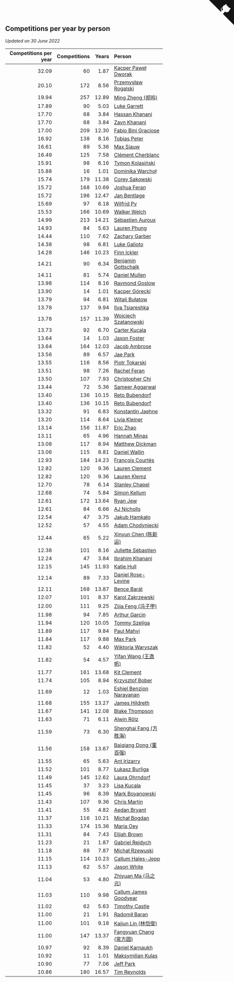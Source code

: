 ## Competitions per year by person

*Updated on 30 June 2022*

| Competitions per year | Competitions | Years | Person |
| ---: | ---: | ---: | :--- |
| 32.09 | 60 | 1.87 | [Kacper Paweł Dworak](https://www.worldcubeassociation.org/persons/2020DWOR01) |
| 20.10 | 172 | 8.56 | [Przemysław Rogalski](https://www.worldcubeassociation.org/persons/2013ROGA02) |
| 19.94 | 257 | 12.89 | [Ming Zheng (郑鸣)](https://www.worldcubeassociation.org/persons/2009ZHEN11) |
| 17.89 | 90 | 5.03 | [Luke Garrett](https://www.worldcubeassociation.org/persons/2017GARR05) |
| 17.70 | 68 | 3.84 | [Hassan Khanani](https://www.worldcubeassociation.org/persons/2018KHAN26) |
| 17.70 | 68 | 3.84 | [Zayn Khanani](https://www.worldcubeassociation.org/persons/2018KHAN28) |
| 17.00 | 209 | 12.30 | [Fabio Bini Graciose](https://www.worldcubeassociation.org/persons/2010GRAC02) |
| 16.92 | 138 | 8.16 | [Tobias Peter](https://www.worldcubeassociation.org/persons/2014PETE03) |
| 16.61 | 89 | 5.36 | [Max Siauw](https://www.worldcubeassociation.org/persons/2017SIAU02) |
| 16.49 | 125 | 7.58 | [Clément Cherblanc](https://www.worldcubeassociation.org/persons/2014CHER05) |
| 15.91 | 98 | 6.16 | [Tymon Kolasiński](https://www.worldcubeassociation.org/persons/2016KOLA02) |
| 15.88 | 16 | 1.01 | [Dominika Warchoł](https://www.worldcubeassociation.org/persons/2021WARC01) |
| 15.74 | 179 | 11.38 | [Corey Sakowski](https://www.worldcubeassociation.org/persons/2011SAKO01) |
| 15.72 | 168 | 10.69 | [Joshua Feran](https://www.worldcubeassociation.org/persons/2011FERA01) |
| 15.72 | 196 | 12.47 | [Jan Bentlage](https://www.worldcubeassociation.org/persons/2010BENT01) |
| 15.69 | 97 | 6.18 | [Wilfrid Py](https://www.worldcubeassociation.org/persons/2016PYWI01) |
| 15.53 | 166 | 10.69 | [Walker Welch](https://www.worldcubeassociation.org/persons/2011WELC01) |
| 14.99 | 213 | 14.21 | [Sébastien Auroux](https://www.worldcubeassociation.org/persons/2008AURO01) |
| 14.93 | 84 | 5.63 | [Lauren Phung](https://www.worldcubeassociation.org/persons/2016PHUN02) |
| 14.44 | 110 | 7.62 | [Zachary Garber](https://www.worldcubeassociation.org/persons/2014GARB01) |
| 14.38 | 98 | 6.81 | [Luke Galioto](https://www.worldcubeassociation.org/persons/2015GALI02) |
| 14.28 | 146 | 10.23 | [Finn Ickler](https://www.worldcubeassociation.org/persons/2012ICKL01) |
| 14.21 | 90 | 6.34 | [Benjamin Gottschalk](https://www.worldcubeassociation.org/persons/2016GOTT01) |
| 14.11 | 81 | 5.74 | [Daniel Mullen](https://www.worldcubeassociation.org/persons/2016MULL04) |
| 13.98 | 114 | 8.16 | [Raymond Goslow](https://www.worldcubeassociation.org/persons/2014GOSL01) |
| 13.90 | 14 | 1.01 | [Kacper Górecki](https://www.worldcubeassociation.org/persons/2021GORE01) |
| 13.79 | 94 | 6.81 | [Witali Bułatow](https://www.worldcubeassociation.org/persons/2015BUAT01) |
| 13.78 | 137 | 9.94 | [Ilya Tsiareshka](https://www.worldcubeassociation.org/persons/2012TERE01) |
| 13.78 | 157 | 11.39 | [Wojciech Szatanowski](https://www.worldcubeassociation.org/persons/2011SZAT01) |
| 13.73 | 92 | 6.70 | [Carter Kucala](https://www.worldcubeassociation.org/persons/2015KUCA01) |
| 13.64 | 14 | 1.03 | [Jaxon Foster](https://www.worldcubeassociation.org/persons/2021FOST01) |
| 13.64 | 164 | 12.03 | [Jacob Ambrose](https://www.worldcubeassociation.org/persons/2010AMBR01) |
| 13.56 | 89 | 6.57 | [Jae Park](https://www.worldcubeassociation.org/persons/2015PARK24) |
| 13.55 | 116 | 8.56 | [Piotr Tokarski](https://www.worldcubeassociation.org/persons/2013TOKA01) |
| 13.51 | 98 | 7.26 | [Rachel Feran](https://www.worldcubeassociation.org/persons/2015FERA01) |
| 13.50 | 107 | 7.93 | [Christopher Chi](https://www.worldcubeassociation.org/persons/2014CHIC01) |
| 13.44 | 72 | 5.36 | [Sameer Aggarwal](https://www.worldcubeassociation.org/persons/2017AGGA01) |
| 13.40 | 136 | 10.15 | [Reto Bubendorf](https://www.worldcubeassociation.org/persons/2012BUBE01) |
| 13.40 | 136 | 10.15 | [Reto Bubendorf](https://www.worldcubeassociation.org/persons/2012BUBE01) |
| 13.32 | 91 | 6.83 | [Konstantin Jaehne](https://www.worldcubeassociation.org/persons/2015JAEH01) |
| 13.20 | 114 | 8.64 | [Livia Kleiner](https://www.worldcubeassociation.org/persons/2013KLEI03) |
| 13.14 | 156 | 11.87 | [Eric Zhao](https://www.worldcubeassociation.org/persons/2010ZHAO19) |
| 13.11 | 65 | 4.96 | [Hannah Minas](https://www.worldcubeassociation.org/persons/2017MINA04) |
| 13.08 | 117 | 8.94 | [Matthew Dickman](https://www.worldcubeassociation.org/persons/2013DICK01) |
| 13.06 | 115 | 8.81 | [Daniel Wallin](https://www.worldcubeassociation.org/persons/2013WALL03) |
| 12.93 | 184 | 14.23 | [François Courtès](https://www.worldcubeassociation.org/persons/2008COUR01) |
| 12.82 | 120 | 9.36 | [Lauren Clement](https://www.worldcubeassociation.org/persons/2013KLEM01) |
| 12.82 | 120 | 9.36 | [Lauren Klemz](https://www.worldcubeassociation.org/persons/2013KLEM01) |
| 12.70 | 78 | 6.14 | [Stanley Chapel](https://www.worldcubeassociation.org/persons/2016CHAP04) |
| 12.68 | 74 | 5.84 | [Simon Kellum](https://www.worldcubeassociation.org/persons/2016KELL12) |
| 12.61 | 172 | 13.64 | [Ryan Jew](https://www.worldcubeassociation.org/persons/2008JEWR01) |
| 12.61 | 84 | 6.66 | [AJ Nicholls](https://www.worldcubeassociation.org/persons/2015NICH04) |
| 12.54 | 47 | 3.75 | [Jakub Hamkało](https://www.worldcubeassociation.org/persons/2018HAMK01) |
| 12.52 | 57 | 4.55 | [Adam Chodyniecki](https://www.worldcubeassociation.org/persons/2017CHOD02) |
| 12.44 | 65 | 5.22 | [Xinyun Chen (陈新运)](https://www.worldcubeassociation.org/persons/2017CHEN36) |
| 12.38 | 101 | 8.16 | [Juliette Sébastien](https://www.worldcubeassociation.org/persons/2014SEBA01) |
| 12.24 | 47 | 3.84 | [Ibrahim Khanani](https://www.worldcubeassociation.org/persons/2018KHAN27) |
| 12.15 | 145 | 11.93 | [Katie Hull](https://www.worldcubeassociation.org/persons/2010HULL01) |
| 12.14 | 89 | 7.33 | [Daniel Rose-Levine](https://www.worldcubeassociation.org/persons/2015ROSE01) |
| 12.11 | 168 | 13.87 | [Bence Barát](https://www.worldcubeassociation.org/persons/2008BARA01) |
| 12.07 | 101 | 8.37 | [Karol Zakrzewski](https://www.worldcubeassociation.org/persons/2014ZAKR01) |
| 12.00 | 111 | 9.25 | [Zijia Feng (冯子甲)](https://www.worldcubeassociation.org/persons/2013FENG02) |
| 11.98 | 94 | 7.85 | [Arthur Garcin](https://www.worldcubeassociation.org/persons/2014GARC27) |
| 11.94 | 120 | 10.05 | [Tommy Szeliga](https://www.worldcubeassociation.org/persons/2012SZEL01) |
| 11.89 | 117 | 9.84 | [Paul Mahvi](https://www.worldcubeassociation.org/persons/2012MAHV01) |
| 11.84 | 117 | 9.88 | [Max Park](https://www.worldcubeassociation.org/persons/2012PARK03) |
| 11.82 | 52 | 4.40 | [Wiktoria Waryszak](https://www.worldcubeassociation.org/persons/2018WARY01) |
| 11.82 | 54 | 4.57 | [Yifan Wang (王逸帆)](https://www.worldcubeassociation.org/persons/2017WANY29) |
| 11.77 | 161 | 13.68 | [Kit Clement](https://www.worldcubeassociation.org/persons/2008CLEM01) |
| 11.74 | 105 | 8.94 | [Krzysztof Bober](https://www.worldcubeassociation.org/persons/2013BOBE01) |
| 11.69 | 12 | 1.03 | [Eshiel Benzion Narayanan](https://www.worldcubeassociation.org/persons/2021NARA03) |
| 11.68 | 155 | 13.27 | [James Hildreth](https://www.worldcubeassociation.org/persons/2009HILD01) |
| 11.67 | 141 | 12.08 | [Blake Thompson](https://www.worldcubeassociation.org/persons/2010THOM03) |
| 11.63 | 71 | 6.11 | [Alwin Rölz](https://www.worldcubeassociation.org/persons/2016ROLZ01) |
| 11.59 | 73 | 6.30 | [Shenghai Fang (方胜海)](https://www.worldcubeassociation.org/persons/2016FANG01) |
| 11.56 | 158 | 13.67 | [Baiqiang Dong (董百强)](https://www.worldcubeassociation.org/persons/2008DONG06) |
| 11.55 | 65 | 5.63 | [Ant Irizarry](https://www.worldcubeassociation.org/persons/2016IRIZ02) |
| 11.52 | 101 | 8.77 | [Łukasz Burliga](https://www.worldcubeassociation.org/persons/2013BURL01) |
| 11.49 | 145 | 12.62 | [Laura Ohrndorf](https://www.worldcubeassociation.org/persons/2009OHRN01) |
| 11.45 | 37 | 3.23 | [Lisa Kucala](https://www.worldcubeassociation.org/persons/2019KUCA01) |
| 11.45 | 96 | 8.39 | [Mark Boyanowski](https://www.worldcubeassociation.org/persons/2014BOYA01) |
| 11.43 | 107 | 9.36 | [Chris Martin](https://www.worldcubeassociation.org/persons/2013MART03) |
| 11.41 | 55 | 4.82 | [Aedan Bryant](https://www.worldcubeassociation.org/persons/2017BRYA06) |
| 11.37 | 116 | 10.21 | [Michał Bogdan](https://www.worldcubeassociation.org/persons/2012BOGD01) |
| 11.33 | 174 | 15.36 | [Maria Oey](https://www.worldcubeassociation.org/persons/2007OEYM01) |
| 11.31 | 84 | 7.43 | [Elijah Brown](https://www.worldcubeassociation.org/persons/2015BROW03) |
| 11.23 | 21 | 1.87 | [Gabriel Rejdych](https://www.worldcubeassociation.org/persons/2020REJD01) |
| 11.18 | 88 | 7.87 | [Michał Rzewuski](https://www.worldcubeassociation.org/persons/2014RZEW01) |
| 11.15 | 114 | 10.23 | [Callum Hales-Jepp](https://www.worldcubeassociation.org/persons/2012HALE01) |
| 11.13 | 62 | 5.57 | [Jason White](https://www.worldcubeassociation.org/persons/2016WHIT16) |
| 11.04 | 53 | 4.80 | [Zhiyuan Ma (马之元)](https://www.worldcubeassociation.org/persons/2017MAZH04) |
| 11.03 | 110 | 9.98 | [Callum James Goodyear](https://www.worldcubeassociation.org/persons/2012GOOD02) |
| 11.02 | 62 | 5.63 | [Timothy Castle](https://www.worldcubeassociation.org/persons/2016CAST48) |
| 11.00 | 21 | 1.91 | [Radomił Baran](https://www.worldcubeassociation.org/persons/2020BARA02) |
| 11.00 | 101 | 9.18 | [Kaijun Lin (林恺俊)](https://www.worldcubeassociation.org/persons/2013LINK01) |
| 11.00 | 147 | 13.37 | [Fangyuan Chang (常方圆)](https://www.worldcubeassociation.org/persons/2009CHAN04) |
| 10.97 | 92 | 8.39 | [Daniel Karnaukh](https://www.worldcubeassociation.org/persons/2014KARN02) |
| 10.92 | 11 | 1.01 | [Maksymilian Kulas](https://www.worldcubeassociation.org/persons/2021KULA02) |
| 10.90 | 77 | 7.06 | [Jeff Park](https://www.worldcubeassociation.org/persons/2015PARK08) |
| 10.86 | 180 | 16.57 | [Tim Reynolds](https://www.worldcubeassociation.org/persons/2005REYN01) |


<a href="https://github.com/JustinTimeCuber/wca_statistics" class="github-corner" aria-label="View source on Github"><svg width="80" height="80" viewBox="0 0 250 250" style="fill:#151513; color:#fff; position: absolute; top: 0; border: 0; right: 0;" aria-hidden="true"><path d="M0,0 L115,115 L130,115 L142,142 L250,250 L250,0 Z"></path><path d="M128.3,109.0 C113.8,99.7 119.0,89.6 119.0,89.6 C122.0,82.7 120.5,78.6 120.5,78.6 C119.2,72.0 123.4,76.3 123.4,76.3 C127.3,80.9 125.5,87.3 125.5,87.3 C122.9,97.6 130.6,101.9 134.4,103.2" fill="currentColor" style="transform-origin: 130px 106px;" class="octo-arm"></path><path d="M115.0,115.0 C114.9,115.1 118.7,116.5 119.8,115.4 L133.7,101.6 C136.9,99.2 139.9,98.4 142.2,98.6 C133.8,88.0 127.5,74.4 143.8,58.0 C148.5,53.4 154.0,51.2 159.7,51.0 C160.3,49.4 163.2,43.6 171.4,40.1 C171.4,40.1 176.1,42.5 178.8,56.2 C183.1,58.6 187.2,61.8 190.9,65.4 C194.5,69.0 197.7,73.2 200.1,77.6 C213.8,80.2 216.3,84.9 216.3,84.9 C212.7,93.1 206.9,96.0 205.4,96.6 C205.1,102.4 203.0,107.8 198.3,112.5 C181.9,128.9 168.3,122.5 157.7,114.1 C157.9,116.9 156.7,120.9 152.7,124.9 L141.0,136.5 C139.8,137.7 141.6,141.9 141.8,141.8 Z" fill="currentColor" class="octo-body"></path></svg></a><style>.github-corner:hover .octo-arm{animation:octocat-wave 560ms ease-in-out}@keyframes octocat-wave{0%,100%{transform:rotate(0)}20%,60%{transform:rotate(-25deg)}40%,80%{transform:rotate(10deg)}}@media (max-width:500px){.github-corner:hover .octo-arm{animation:none}.github-corner .octo-arm{animation:octocat-wave 560ms ease-in-out}}</style>
